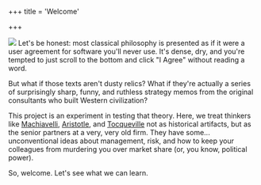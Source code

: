 +++
title = 'Welcome'

+++

![](/images/nature-small.webp)
Let's be honest: most classical philosophy is presented as if it were a user agreement for software you'll never use. It's dense, dry, and you're tempted to just scroll to the bottom and click "I Agree" without reading a word.

But what if those texts aren't dusty relics? What if they're actually a series of surprisingly sharp, funny, and ruthless strategy memos from the original consultants who built Western civilization?

This project is an experiment in testing that theory. Here, we treat thinkers like [Machiavelli](/posts/discourses-on-livy), [Aristotle](/posts/nicomachean-ethics), and [Tocqueville](/posts/democracy-america) not as historical artifacts, but as the senior partners at a very, very old firm. They have some... unconventional ideas about management, risk, and how to keep your colleagues from murdering you over market share (or, you know, political power).

So, welcome. Let's see what we can learn.
